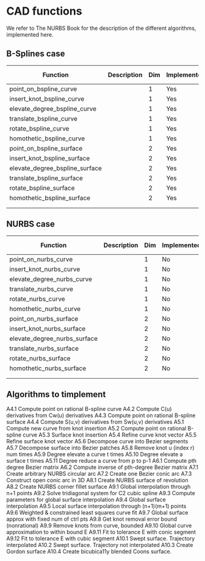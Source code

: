 # CAD functions

We refer to The NURBS Book for the description of the different algorithms, implemented here.

## B-Splines case


| Function                            | Description | Dim | Implemented | Unitary Test |
| ----------------------------------- | ----------- | --- | ----------- | ------------ |
| point_on_bspline_curve              |             |  1  | Yes         | Yes          |
| insert_knot_bspline_curve           |             |  1  | Yes         | Yes          |
| elevate_degree_bspline_curve        |             |  1  | Yes         | No           |
| translate_bspline_curve             |             |  1  | Yes         | No           |
| rotate_bspline_curve                |             |  1  | Yes         | No           |
| homothetic_bspline_curve            |             |  1  | Yes         | No           |
| point_on_bspline_surface            |             |  2  | Yes         | Yes          |
| insert_knot_bspline_surface         |             |  2  | Yes         | No           |
| elevate_degree_bspline_surface      |             |  2  | Yes         | No           |
| translate_bspline_surface           |             |  2  | Yes         | No           |
| rotate_bspline_surface              |             |  2  | Yes         | No           |
| homothetic_bspline_surface          |             |  2  | Yes         | No           |
|                                     |             |     |             |              |
|                                     |             |     |             |              |

## NURBS case 

| Function                          | Description | Dim | Implemented | Unitary Test |
| --------------------------------- | ----------- | --- | ----------- | ------------ |
| point_on_nurbs_curve              |             |  1  | No          | No           |
| insert_knot_nurbs_curve           |             |  1  | No          | No           |
| elevate_degree_nurbs_curve        |             |  1  | No          | No           |
| translate_nurbs_curve             |             |  1  | No          | No           |
| rotate_nurbs_curve                |             |  1  | No          | No           |
| homothetic_nurbs_curve            |             |  1  | No          | No           |
| point_on_nurbs_surface            |             |  2  | No          | No           |
| insert_knot_nurbs_surface         |             |  2  | No          | No           |
| elevate_degree_nurbs_surface      |             |  2  | No          | No           |
| translate_nurbs_surface           |             |  2  | No          | No           |
| rotate_nurbs_surface              |             |  2  | No          | No           |
| homothetic_nurbs_surface          |             |  2  | No          | No           |
|                                   |             |     |             |              |
|                                   |             |     |             |              |


## Algorithms to timplement

A4.1  Compute point on rational B-spline curve 
A4.2  Compute C(u) derivatives from Cw(u) derivatives
A4.3  Compute point on rational B-spline surface 
A4.4  Compute S(u,v) derivatives from Sw(u,v) derivatives 
A5.1  Compute new curve from knot insertion 
A5.2  Compute point on rational B-spline curve
A5.3  Surface knot insertion
A5.4   Refine curve knot vector
A5.5   Refine surface knot vector
A5.6   Decompose curve into Bezier segments
A5.7   Decompose surface into Bezier patches
A5.8   Remove knot u (index r) num times
A5.9   Degree elevate a curve t times
A5.10   Degree elevate a surface t times 
A5.11   Degree reduce a curve from p to p-1
A6.1  Compute pth degree Bezier matrix 
A6.2   Compute inverse of pth-degree Bezier matrix
A7.1   Create arbitrary NURBS circular arc
A7.2  Create one Bezier conic arc 
A7.3   Construct open conic arc in 3D
A8.1   Create NURBS surface of revolution
A8.2    Create NURBS corner fillet surface
A9.1   Global interpolation through n+1 points
A9.2    Solve tridiagonal system for C2 cubic spline
A9.3  Compute parameters for global surface interpolation 
A9.4   Global surface interpolation
A9.5   Local surface interpolation through (n+1)(m+1) points
A9.6   Weighted & constrained least squares curve fit
A9.7   Global surface approx with fixed num of ctrl pts
A9.8   Get knot removal error bound (nonrational)
A9.9   Remove knots from curve, bounded
A9.10   Global curve approximation to within bound E
A9.11    Fit to tolerance E with conic segment
A9.12    Fit to tolerance E with cubic segment
A10.1   Swept surface. Trajectory interpolated
A10.2    Swept surface. Trajectory not interpolated
A10.3   Create Gordon surface
A10.4   Create bicubica11y blended Coons surface.
